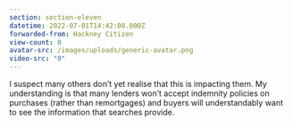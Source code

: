 ```yaml
---
section: section-eleven
datetime: 2022-07-01T14:42:00.000Z
forwarded-from: Hackney Citizen
view-count: 0
avatar-src: /images/uploads/generic-avatar.png
video-src: "0"
---
```

I suspect many others don’t yet realise that this is impacting them. My understanding is that many lenders won’t accept indemnity policies on purchases (rather than remortgages) and buyers will understandably want to see the information that searches provide.
